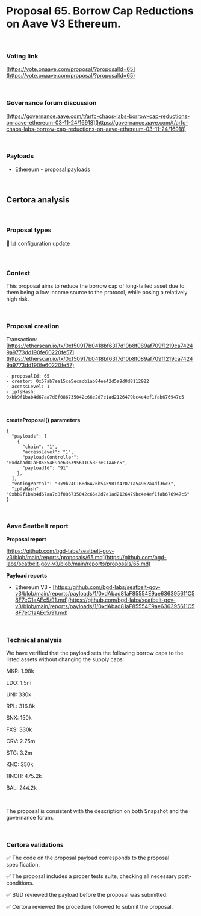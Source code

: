 # Proposal 65. Borrow Cap Reductions on Aave V3 Ethereum.

<br>

### Voting link

[https://vote.onaave.com/proposal/?proposalId=65](https://vote.onaave.com/proposal/?proposalId=65)

<br>

### Governance forum discussion

[https://governance.aave.com/t/arfc-chaos-labs-borrow-cap-reductions-on-aave-ethereum-03-11-24/16918](https://governance.aave.com/t/arfc-chaos-labs-borrow-cap-reductions-on-aave-ethereum-03-11-24/16918)

<br>

### Payloads

* Ethereum - [proposal payloads](https://etherscan.io/address/0xE9F01095Ae5bc6E3998C730b26554D5C77770258#code#F1#L71)

<br>

## Certora analysis

<br>

### Proposal types

:wrench: :bar_chart: configuration update

<br>

### Context

This proposal aims to reduce the borrow cap of long-tailed asset due to them being a low income source to the protocol, while posing a relatively high risk.

<br>

### Proposal creation

Transaction: [https://etherscan.io/tx/0xf50917b0418bf6317d10b8f089af709f1219ca74249a9773dd190fe60220fe57](https://etherscan.io/tx/0xf50917b0418bf6317d10b8f089af709f1219ca74249a9773dd190fe60220fe57)

```
- proposalId: 65
- creator: 0x57ab7ee15ce5ecacb1ab84ee42d5a9d0d8112922
- accessLevel: 1
- ipfsHash: 0xbb9f1bab4d67aa7d8f086735042c66e2d7e1ad2126479bc4e4ef1fab676947c5
```

<br>

**createProposal() parameters**

```
{
  "payloads": [ 
    { 
      "chain": "1", 
      "accessLevel": "1", 
      "payloadsController": "0xdAbad81aF85554E9ae636395611C58F7eC1aAEc5", 
      "payloadId": "91" 
    }, 
  ], 
  "votingPortal": "0x9b24C168d6A76b5459B1d47071a54962a4df36c3", 
  "ipfsHash": "0xbb9f1bab4d67aa7d8f086735042c66e2d7e1ad2126479bc4e4ef1fab676947c5" 
}
```

<br>

### Aave Seatbelt report

**Proposal report**

[https://github.com/bgd-labs/seatbelt-gov-v3/blob/main/reports/proposals/65.md](https://github.com/bgd-labs/seatbelt-gov-v3/blob/main/reports/proposals/65.md)

**Payload reports**

* Ethereum V3 - [https://github.com/bgd-labs/seatbelt-gov-v3/blob/main/reports/payloads/1/0xdAbad81aF85554E9ae636395611C58F7eC1aAEc5/91.md](https://github.com/bgd-labs/seatbelt-gov-v3/blob/main/reports/payloads/1/0xdAbad81aF85554E9ae636395611C58F7eC1aAEc5/91.md)

<br>

### Technical analysis

We have verified that the payload sets the following borrow caps to the listed assets without changing the supply caps:

MKR: 1.98k

LDO: 1.5m

UNI: 330k

RPL: 316.8k

SNX: 150k

FXS: 330k

CRV: 2.75m

STG: 3.2m

KNC: 350k

1INCH: 475.2k

BAL: 244.2k

<br>

The proposal is consistent with the description on both Snapshot and the governance forum.

<br>

### Certora validations

:white_check_mark: The code on the proposal payload corresponds to the proposal specification.

:white_check_mark: The proposal includes a proper tests suite, checking all necessary post-conditions. 

:white_check_mark: BGD reviewed the payload before the proposal was submitted. 

:white_check_mark: Certora reviewed the procedure followed to submit the proposal.
